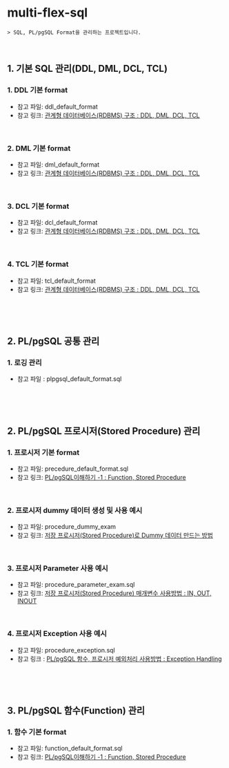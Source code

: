 # multi-flex-sql

    > SQL, PL/pgSQL Format을 관리하는 프로젝트입니다.

<br/>

## 1. 기본 SQL 관리(DDL, DML, DCL, TCL)

### 1. DDL 기본 format

- 참고 파일: ddl_default_format
- 참고 링크: [관계형 데이터베이스(RDBMS) 구조 : DDL, DML, DCL, TCL](https://adjh54.tistory.com/314)

<br/>

### 2. DML 기본 format

- 참고 파일: dml_default_format
- 참고 링크: [관계형 데이터베이스(RDBMS) 구조 : DDL, DML, DCL, TCL](https://adjh54.tistory.com/314)

<br/>

### 3. DCL 기본 format

- 참고 파일: dcl_default_format
- 참고 링크: [관계형 데이터베이스(RDBMS) 구조 : DDL, DML, DCL, TCL](https://adjh54.tistory.com/314)

<br/>

### 4. TCL 기본 format

- 참고 파일: tcl_default_format
- 참고 링크: [관계형 데이터베이스(RDBMS) 구조 : DDL, DML, DCL, TCL](https://adjh54.tistory.com/314)

<br/>
<br/>
<br/>

## 2. PL/pgSQL 공통 관리

### 1. 로깅 관리

- 참고 파일 : plpgsql_default_format.sql

<br/>
<br/>
<br/>

## 2. PL/pgSQL 프로시저(Stored Procedure) 관리

### 1. 프로시저 기본 format

- 참고 파일: precedure_default_format.sql
- 참고 링크: [PL/pgSQL이해하기 -1 : Function, Stored Procedure](https://adjh54.tistory.com/159)

<br/>

### 2. 프로시저 dummy 데이터 생성 및 사용 예시

- 참고 파일: procedure_dummy_exam
- 참고 링크: [저장 프로시저(Stored Procedure)로 Dummy 데이터 만드는 방법](https://adjh54.tistory.com/401)

<br/>

### 3. 프로시저 Parameter 사용 예시

- 참고 파일: procedure_parameter_exam.sql
- 참고 링크: [저장 프로시저(Stored Procedure) 매개변수 사용방법 : IN, OUT, INOUT](https://adjh54.tistory.com/408)

<br/>

### 4. 프로시저 Exception 사용 예시

- 참고 파일: procedure_exception.sql
- 참고 링크 : [PL/pgSQL 함수, 프로시저 예외처리 사용방법 : Exception Handling](https://adjh54.tistory.com/413)

<br/>
<br/>
<br/>

## 3. PL/pgSQL 함수(Function) 관리

### 1. 함수 기본 format

- 참고 파일: function_default_format.sql
- 참고 링크: [PL/pgSQL이해하기 -1 : Function, Stored Procedure](https://adjh54.tistory.com/159)
